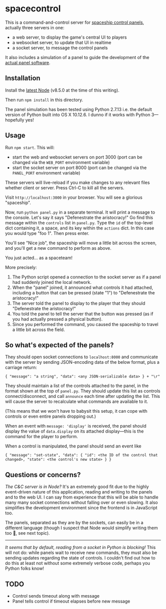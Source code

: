 # spacecontrol

This is a command-and-control server for [spaceship control panels], actually three servers
in one:

* a web server, to display the game's central UI to players
* a websocket server, to update that UI in realtime
* a socket server, to message the control panels

It also includes a simulation of a panel to guide the development of the
[actual panel software][spaceship control panels].

## Installation

Install the [latest Node] (v8.5.0 at the time of this writing).

Then run `npm install` in this directory.

The panel simulation has been tested using Python 2.7.13 i.e. the default version of Python
built into OS X 10.12.6. I dunno if it works with Python 3&mdash;hopefully yes!

## Usage

Run `npm start`. This will:

* start the web and websocket servers on port 3000 (port can be changed via the `WEB_PORT` environment variable)
* start the socket server on port 8000 (port can be changed via the `PANEL_PORT` environment variable)

These servers will live-reload if you make changes to any relevant files whether client or
server. Press Ctrl-C to kill all the servers.

Visit `http://localhost:3000` in your browser. You will see a glorious "spaceship".

Now, run `python panel.py` in a separate terminal. It will print a message to the console. Let's say
it says "Defenestrate the aristocracy!" Go find this message within the `controls` list in
`panel.py`. Type the `id` of the top-level dict containing it, a space, and its key within the
`actions` dict. In this case you would type "foo 1". Then press enter.

You'll see "Nice job", the spaceship will move a little bit across the screen, and you'll get a new
command to perform as above.

You just acted… as a spaceteam!

More precisely:

1. The Python script opened a connection to the socket server as if a panel had suddenly
joined the local network.
2. When the "panel" joined, it announced what controls it had attached, including a button that can
be pressed (state "1") to "Defenestrate the aristocracy!"
3. The server told the panel to display to the player that they should "Defenestrate the aristocracy!"
4. You told the panel to tell the server that the button was pressed (as if you had actually pressed
a physical button).
5. Since you performed the command, you caused the spaceship to travel a little bit across the field.

## So what's expected of the panels?

They should open socket connections to `localhost:8000` and communicate with the server by sending
JSON-encoding data of the below format, plus a carriage return:

```
{ "message": "a string", "data": <any JSON-serializable data> } + "\r"
```

They should maintain a list of the controls attached to the panel, in the format shown
at the top of `panel.py`. They should update this list as controls connect/disconnect, and
call `announce` each time after updating the list. This will cause the server to recalculate
what commands are available to it.

(This means that we won't have to babysit this setup, it can cope with controls or even
entire panels dropping out.)

When an event with `message: 'display'` is received, the panel should display the value of
`data.display` on its attached display&mdash;this is the command for the player to perform.

When a control is manipulated, the panel should send an event like

```
{ "message": "set-state", "data": { "id": <the ID of the control that changed>, "state": <the control's new state> } }
```

## Questions or concerns?

_The C&C server is in Node?_ It's an extremely good fit due to the highly event-driven
nature of this application, reading and writing to the panels and to the web UI. I can
say from experience that this will be able to handle many many socket connections without
falling over or even slowing. It also simplifies the development environment since the
frontend is in JavaScript too.

The panels, separated as they are by the sockets, can easily be in a different language
(though I suspect that Node would simplify writing them too 🙈, see next topic).

---

_It seems that by default, reading from a socket in Python is blocking!_ This will not do:
while panels wait to receive new commands, they must also be sending updates regarding the
state of controls. I couldn't find out how to do this at least not without some extremely
verbose code, perhaps you Python folks know!

[spaceship control panels]: https://github.com/igor47/spaceboard
[latest Node]: https://nodejs.org/en/

## TODO

- Control sends timeout along with message
- Panel tells control if timeout elapses before new message
